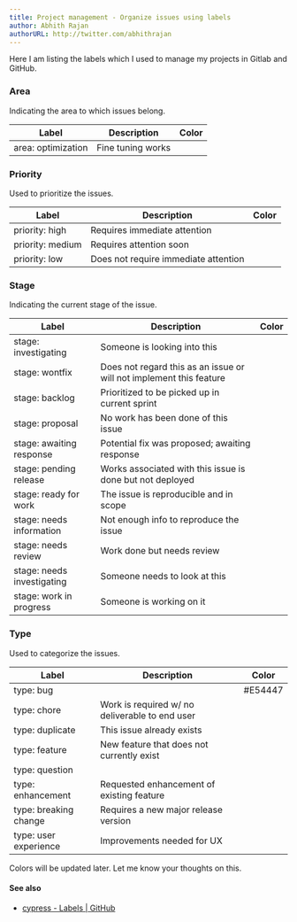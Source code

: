 ```yaml
---
title: Project management - Organize issues using labels
author: Abhith Rajan
authorURL: http://twitter.com/abhithrajan
---
```


Here I am listing the labels which I used to manage my projects in Gitlab and GitHub.

<!--truncate-->

### Area

Indicating the area to which issues belong.

| Label              | Description       | Color |
| ------------------ | ----------------- | ----- |
| area: optimization | Fine tuning works |       |

### Priority

Used to prioritize the issues.

| Label            | Description                          | Color |
| ---------------- | ------------------------------------ | ----- |
| priority: high   | Requires immediate attention         |       |
| priority: medium | Requires attention soon              |       |
| priority: low    | Does not require immediate attention |       |

### Stage

Indicating the current stage of the issue.

| Label                      | Description                                                         | Color |
| -------------------------- | ------------------------------------------------------------------- | ----- |
| stage: investigating       | Someone is looking into this                                        |       |
| stage: wontfix             | Does not regard this as an issue or will not implement this feature |       |
| stage: backlog             | Prioritized to be picked up in current sprint                       |       |
| stage: proposal            | No work has been done of this issue                                 |       |
| stage: awaiting response   | Potential fix was proposed; awaiting response                       |       |
| stage: pending release     | Works associated with this issue is done but not deployed           |       |
| stage: ready for work      | The issue is reproducible and in scope                              |       |
| stage: needs information   | Not enough info to reproduce the issue                              |       |
| stage: needs review        | Work done but needs review                                          |       |
| stage: needs investigating | Someone needs to look at this                                       |       |
| stage: work in progress    | Someone is working on it                                            |

### Type

Used to categorize the issues.

| Label                 | Description                                    | Color   |
| --------------------- | ---------------------------------------------- | ------- |
| type: bug             |                                                | #E54447 |
| type: chore           | Work is required w/ no deliverable to end user |         |
| type: duplicate       | This issue already exists                      |         |
| type: feature         | New feature that does not currently exist      |         |
| type: question        |                                                |         |
| type: enhancement     | Requested enhancement of existing feature      |         |
| type: breaking change | Requires a new major release version           |         |
| type: user experience | Improvements needed for UX                     |         |

Colors will be updated later. Let me know your thoughts on this.

#### See also

- [cypress - Labels | GitHub](https://github.com/cypress-io/cypress/labels)
